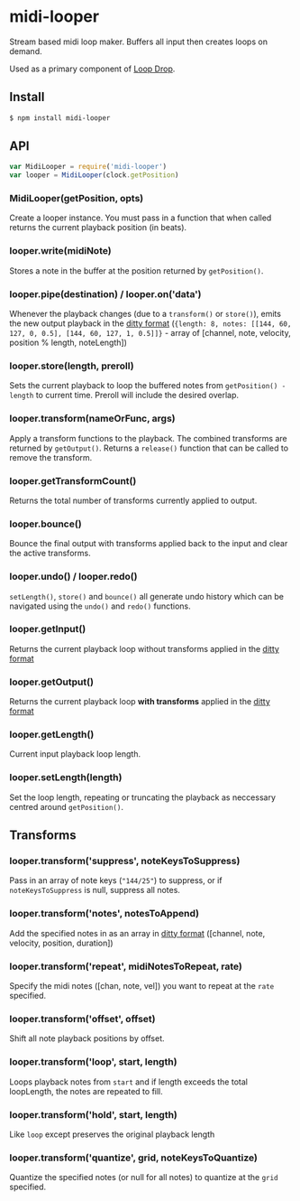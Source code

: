 midi-looper
===

Stream based midi loop maker. Buffers all input then creates loops on demand.

Used as a primary component of [Loop Drop](https://github.com/mmckegg/loop-drop-app).

## Install

```bash
$ npm install midi-looper
```

## API

```js
var MidiLooper = require('midi-looper')
var looper = MidiLooper(clock.getPosition)
```

### MidiLooper(getPosition, opts)

Create a looper instance. You must pass in a function that when called returns the current playback position (in beats).

### looper.write(midiNote)

Stores a note in the buffer at the position returned by `getPosition()`.

### looper.pipe(destination) / looper.on('data')

Whenever the playback changes (due to a `transform()` or `store()`), emits the new output playback in the [ditty format](https://github.com/mmckegg/ditty) (`{length: 8, notes: [[144, 60, 127, 0, 0.5], [144, 60, 127, 1, 0.5]]}` - array of [channel, note, velocity, position % length, noteLength])

### looper.store(length, preroll)

Sets the current playback to loop the buffered notes from `getPosition() - length` to current time. Preroll will include the desired overlap.

### looper.transform(nameOrFunc, args)

Apply a transform functions to the playback. The combined transforms are returned by `getOutput()`. Returns a `release()` function that can be called to remove the transform.

### looper.getTransformCount()

Returns the total number of transforms currently applied to output.

### looper.bounce()

Bounce the final output with transforms applied back to the input and clear the active transforms.

### looper.undo() / looper.redo()

`setLength()`, `store()` and `bounce()` all generate undo history which can be navigated using the `undo()` and `redo()` functions.


### looper.getInput()

Returns the current playback loop without transforms applied in the [ditty format](https://github.com/mmckegg/ditty)

### looper.getOutput()

Returns the current playback loop **with transforms** applied in the [ditty format](https://github.com/mmckegg/ditty)

### looper.getLength()

Current input playback loop length.

### looper.setLength(length)

Set the loop length, repeating or truncating the playback as neccessary centred around `getPosition()`.

## Transforms

### looper.transform('suppress', noteKeysToSuppress)

Pass in an array of note keys (`"144/25"`) to suppress, or if `noteKeysToSuppress` is null, suppress all notes.

### looper.transform('notes', notesToAppend)

Add the specified notes in as an array in [ditty format](https://github.com/mmckegg/ditty) ([channel, note, velocity, position, duration])

### looper.transform('repeat', midiNotesToRepeat, rate)

Specify the midi notes ([chan, note, vel]) you want to repeat at the `rate` specified.

### looper.transform('offset', offset)

Shift all note playback positions by offset.

### looper.transform('loop', start, length)

Loops playback notes from `start` and if length exceeds the total loopLength, the notes are repeated to fill.

### looper.transform('hold', start, length)

Like `loop` except preserves the original playback length

### looper.transform('quantize', grid, noteKeysToQuantize)

Quantize the specified notes (or null for all notes) to quantize at the `grid` specified.
